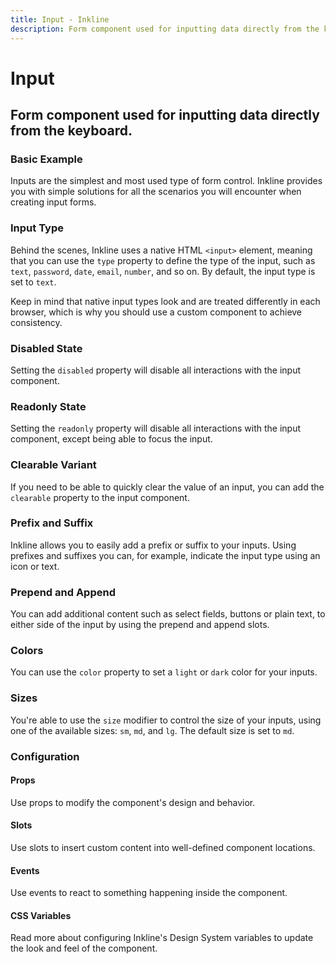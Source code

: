 ```yaml
---
title: Input - Inkline
description: Form component used for inputting data directly from the keyboard. 
---
```


<script setup>
import { manifest } from '@inkline/inkline/components/IInput/manifest.mjs';
import {
    IInputBasicExample,
    IInputColorVariantsExample,
    IInputClearableExample,
    IInputDisabledExample,
    IInputReadonlyExample,
    IInputSizeVariantsExample,
    IInputPrependAppendTextExample,
    IInputPrependAppendButtonExample,
    IInputPrependAppendDropdownExample,
    IInputPrefixSuffixExample,
    IInputTypeExample
} from '@inkline/inkline/components/IInput/examples/index.mjs';
import { default as IInputBasicExampleHTML } from '@inkline/inkline/components/IInput/examples/basic.html?raw';
import { default as IInputBasicExampleJS } from '@inkline/inkline/components/IInput/examples/basic.mjs?raw';
import { default as IInputColorVariantsExampleHTML } from '@inkline/inkline/components/IInput/examples/color-variants.html?raw';
import { default as IInputColorVariantsExampleJS } from '@inkline/inkline/components/IInput/examples/color-variants.mjs?raw';
import { default as IInputClearableExampleHTML } from '@inkline/inkline/components/IInput/examples/clearable.html?raw';
import { default as IInputClearableExampleJS } from '@inkline/inkline/components/IInput/examples/clearable.mjs?raw';
import { default as IInputDisabledExampleHTML } from '@inkline/inkline/components/IInput/examples/disabled.html?raw';
import { default as IInputDisabledExampleJS } from '@inkline/inkline/components/IInput/examples/disabled.mjs?raw';
import { default as IInputReadonlyExampleHTML } from '@inkline/inkline/components/IInput/examples/readonly.html?raw';
import { default as IInputReadonlyExampleJS } from '@inkline/inkline/components/IInput/examples/readonly.mjs?raw';
import { default as IInputSizeVariantsExampleHTML } from '@inkline/inkline/components/IInput/examples/size-variants.html?raw';
import { default as IInputSizeVariantsExampleJS } from '@inkline/inkline/components/IInput/examples/size-variants.mjs?raw';
import { default as IInputPrependAppendTextExampleHTML } from '@inkline/inkline/components/IInput/examples/prepend-append-text.html?raw';
import { default as IInputPrependAppendTextExampleJS } from '@inkline/inkline/components/IInput/examples/prepend-append-text.mjs?raw';
import { default as IInputPrependAppendButtonExampleHTML } from '@inkline/inkline/components/IInput/examples/prepend-append-button.html?raw';
import { default as IInputPrependAppendButtonExampleJS } from '@inkline/inkline/components/IInput/examples/prepend-append-button.mjs?raw';
import { default as IInputPrependAppendDropdownExampleHTML } from '@inkline/inkline/components/IInput/examples/prepend-append-dropdown.html?raw';
import { default as IInputPrependAppendDropdownExampleJS } from '@inkline/inkline/components/IInput/examples/prepend-append-dropdown.mjs?raw';
import { default as IInputPrefixSuffixExampleHTML } from '@inkline/inkline/components/IInput/examples/prefix-suffix.html?raw';
import { default as IInputPrefixSuffixExampleJS } from '@inkline/inkline/components/IInput/examples/prefix-suffix.mjs?raw';
import { default as IInputTypeExampleHTML } from '@inkline/inkline/components/IInput/examples/type.html?raw';
import { default as IInputTypeExampleJS } from '@inkline/inkline/components/IInput/examples/type.mjs?raw';
</script>


# Input
## Form component used for inputting data directly from the keyboard. 

### Basic Example
Inputs are the simplest and most used type of form control. Inkline provides you with simple solutions for all the scenarios you will encounter when creating input forms.

<example :component="IInputBasicExample" :html="IInputBasicExampleHTML" :js="IInputBasicExampleJS"></example>

### Input Type
Behind the scenes, Inkline uses a native HTML `<input>` element, meaning that you can use the `type` property to define the type of the input, such as `text`, `password`, `date`, `email`, `number`, and so on. By default, the input type is set to `text`.

Keep in mind that native input types look and are treated differently in each browser, which is why you should use a custom component to achieve consistency.

<example :component="IInputTypeExample" :html="IInputTypeExampleHTML" :js="IInputTypeExampleJS"></example>

### Disabled State
Setting the `disabled` property will disable all interactions with the input component.

<example :component="IInputDisabledExample" :html="IInputDisabledExampleHTML" :js="IInputDisabledExampleJS"></example>

### Readonly State
Setting the `readonly` property will disable all interactions with the input component, except being able to focus the input.

<example :component="IInputReadonlyExample" :html="IInputReadonlyExampleHTML" :js="IInputReadonlyExampleJS"></example>

### Clearable Variant
If you need to be able to quickly clear the value of an input, you can add the `clearable` property to the input component.

<example :component="IInputClearableExample" :html="IInputClearableExampleHTML" :js="IInputClearableExampleJS"></example>

### Prefix and Suffix
Inkline allows you to easily add a prefix or suffix to your inputs. Using prefixes and suffixes you can, for example, indicate the input type using an icon or text. 

<example :component="IInputPrefixSuffixExample" :html="IInputPrefixSuffixExampleHTML" :js="IInputPrefixSuffixExampleJS"></example>

### Prepend and Append
You can add additional content such as select fields, buttons or plain text, to either side of the input by using the prepend and append slots.

<example :component="IInputPrependAppendTextExample" :html="IInputPrependAppendTextExampleHTML" :js="IInputPrependAppendTextExampleJS"></example>

<example :component="IInputPrependAppendButtonExample" :html="IInputPrependAppendButtonExampleHTML" :js="IInputPrependAppendButtonExampleJS"></example>

<example :component="IInputPrependAppendDropdownExample" :html="IInputPrependAppendDropdownExampleHTML" :js="IInputPrependAppendDropdownExampleJS"></example>

### Colors
You can use the `color` property to set a `light` or `dark` color for your inputs.

<example :component="IInputColorVariantsExample" :html="IInputColorVariantsExampleHTML" :js="IInputColorVariantsExampleJS"></example>

### Sizes
You're able to use the `size` modifier to control the size of your inputs, using one of the available sizes: `sm`, `md`, and `lg`. The default size is set to `md`.

<example :component="IInputSizeVariantsExample" :html="IInputSizeVariantsExampleHTML" :js="IInputSizeVariantsExampleJS"></example>


### Configuration

#### Props
Use props to modify the component's design and behavior.

<props-table :manifest="manifest"></props-table>

#### Slots
Use slots to insert custom content into well-defined component locations.

<slots-table :manifest="manifest"></slots-table>

#### Events
Use events to react to something happening inside the component.

<events-table :manifest="manifest"></events-table>

#### CSS Variables
<router-link :to="{ name: 'docs-introduction-design-system' }">Read more</router-link> about configuring Inkline's Design System variables to update the look and feel of the component.

<css-variables-table :manifest="manifest" type="local"></css-variables-table>


